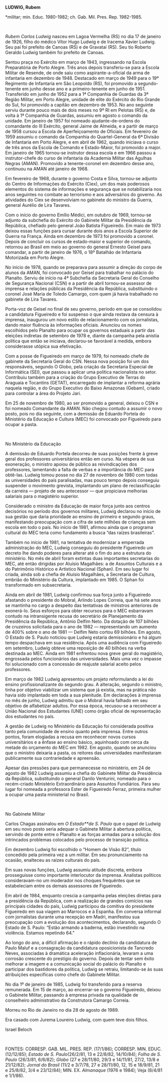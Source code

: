 **LUDWIG, Rubem**

\*militar; min. Educ. 1980-1982; ch. Gab. Mil. Pres. Rep. 1982-1985.

 

*Rubem Carlos Ludwig* nasceu em Lagoa Vermelha (RS) no dia 17 de janeiro
de 1926, filho do médico Vítor Hugo Ludwig e de Iracema Xavier Ludwig.
Seu pai foi prefeito de Canoas (RS) e de Gravataí (RS). Seu tio Roberto
Geraldo Ludwig também foi prefeito de Canoas.

Sentou praça no Exército em março de 1943, ingressando na Escola
Preparatória de Porto Alegre. Três anos depois transferiu-se para a
Escola Militar de Resende, de onde saiu como aspirante-a-oficial da arma
de infantaria em dezembro de 1948. Destacado em março de 1949 para o 19º
Regimento de Infantaria em São Leopoldo (RS), foi promovido a
segundo-tenente em junho desse ano e a primeiro-tenente em junho de
1951. Transferido em junho de 1952 para a 1ª Companhia de Guardas da 3ª
Região Militar, em Porto Alegre, unidade de elite do Exército do Rio
Grande do Sul, foi promovido a capitão em dezembro de 1953. No ano
seguinte serviu durante pouco mais de dois meses no 9º RI em Pelotas
(RS) e, de volta à 1ª Companhia de Guardas, assumiu em agosto o comando
da unidade. Em janeiro de 1957 foi nomeado ajudante-de-ordens do
comandante do III Exército, general Jaime de Almeida, e a partir de
março de 1958 cursou a Escola de Aperfeiçoamento de Oficiais. Em
fevereiro de 1959 assumiu o comando da Companhia do Quartel-General da
6ª Divisão de Infantaria em Porto Alegre, e em abril de 1962, quando
iniciava o curso de três anos da Escola de Comando e Estado-Maior, foi
promovido a major. Em janeiro de 1965 tornou-se instrutor dessa escola e
em 1966 passou a instrutor-chefe do curso de infantaria da Academia
Militar das Agulhas Negras (AMAN). Promovido a tenente-coronel em
dezembro desse ano, continuou na AMAN até janeiro de 1968.

Em fevereiro de 1968, durante o governo Costa e Silva, tornou-se adjunto
do Centro de Informações do Exército (Ciex), um dos mais poderosos
elementos do sistema de informações e segurança que se notabilizaria nos
anos seguintes no combate ao terrorismo e aos adversários do governo. As
atividades do Ciex se desenvolviam no gabinete do ministro da Guerra,
general Aurélio de Lira Tavares.

Com o início do governo Emílio Médici, em outubro de 1969, tornou-se
adjunto da subchefia do Exército do Gabinete Militar da Presidência da
República, chefiado pelo general João Batista Figueiredo. Em maio de
1973 deixou essas funções para cursar durante dois anos a Escola
Superior de Guerra na França. Ainda em dezembro de 1973 foi promovido a
coronel. Depois de concluir os cursos de estado-maior e superior de
comando, retornou ao Brasil em meio ao governo do general Ernesto Geisel
para comandar, a partir de janeiro de 1976, o 18º Batalhão de Infantaria
Motorizada em Porto Alegre.

No início de 1978, quando se preparava para assumir a direção do corpo
de alunos da AMAN, foi convocado por Geisel para trabalhar no palácio do
Planalto. Serviu de início na 4ª Subchefia da Secretaria Geral do
Conselho de Segurança Nacional (CSN) e a partir de abril tornou-se
assessor de imprensa e relações públicas da Presidência da República,
substituindo o coronel José Maria de Toledo Camargo, com quem já havia
trabalhado no gabinete de Lira Tavares.

Porta-voz de Geisel no final de seu governo, período em que se
consolidou a candidatura Figueiredo e foi suspenso o que ainda restava
da censura à imprensa, inaugurou um novo estilo de relacionamento com os
jornalistas, dando maior fluência às informações oficiais. Anunciou os
nomes escolhidos pelo Planalto para ocupar os governos estaduais a
partir das eleições indiretas de setembro de 1978 e, diante da campanha
pela anistia política que então se iniciava, declarou-se favorável à
medida, embora considerasse utópica sua efetivação.

Com a posse de Figueiredo em março de 1979, foi nomeado chefe de
gabinete da Secretaria Geral do CSN. Nessa nova posição foi um dos
responsáveis, segundo O Globo, pela criação da Secretaria Especial de
Informática (SEI), que passou a aplicar uma política nacionalista no
setor. Contribuiu também para a criação do Grupo Executivo de Terras do
Araguaia e Tocantins (GETAT), encarregado de implantar a reforma agrária
naquela região, e do Grupo Executivo do Baixo Amazonas (Gebam), criado
para controlar a área do Projeto Jari.

Em 25 de novembro de 1980, ao ser promovido a general, deixou o CSN e
foi nomeado Comandante da AMAN. Não chegou contudo a assumir o novo
posto, pois no dia seguinte, com a demissão de Eduardo Portela do
Ministério da Educação e Cultura (MEC) foi convocado por Figueiredo para
ocupar a pasta.

 

No Ministério da Educação

A demissão de Eduardo Portela decorreu de suas posições frente à greve
geral dos professores universitários então em curso. Na véspera de sua
exoneração, o ministro apoiou de público as reivindicações dos
professores, lamentando a falta de verbas e a importância do MEC para
obtê-las. Ludwig tomou posse no dia 27 de novembro de 1980 com todas as
universidades do país paralisadas, mas pouco tempo depois conseguiu
suspender o movimento grevista, implantando um plano de reclassificação
da carreira — projeto de seu antecessor — que propiciava melhorias
salariais para o magistério superior.

Considerado o ministro da Educação de maior força junto aos centros
decisórios no período dos governos militares, Ludwig declarou no início
de sua gestão que daria prioridade ao ensino de primeiro e segundo
graus, manifestando preocupação com a cifra de sete milhões de crianças
sem escola em todo o país. No início de 1981, afirmou ainda que o
programa cultural do MEC teria como fundamento a busca “das raízes
brasileiras”.

Também no início de 1981, na tentativa de modernizar a emperrada
administração do MEC, Ludwig conseguiu do presidente Figueiredo um
decreto lhe dando poderes para alterar até o fim do ano a estrutura do
ministério. No mês de abril foram extintas duas importantes secretarias
do MEC, até então dirigidas por Aluísio Magalhães: a de Assuntos
Culturais e a do Patrimônio Histórico e Artístico Nacional (Sphan). Em
seu lugar foi criada, ainda sob a chefia de Aluísio Magalhães, a
Secretaria de Cultura, embrião do Ministério da Cultura, implantado em
1985. O Sphan foi transformado em subsecretaria.

Ainda em abril de 1981, Ludwig confirmou sua força junto a Figueiredo
afastando o presidente do Mobral, Arlindo Lopes Correia, que há sete
anos se mantinha no cargo a despeito das tentativas de ministros
anteriores de exonerá-lo. Seus esforços para obter recursos para o MEC
esbarravam contudo na intransigente recusa do secretário de Planejamento
da Presidência da República, Antônio Delfim Neto. Da dotação de 107
bilhões de cruzeiros solicitada para o ano de 1982 — representando um
aumento de 400% sobre o ano de 1981 — Delfim Neto cortou 69 bilhões. Em
agosto, O Estado de S. Paulo noticiou que Ludwig estaria demissionário e
há algum tempo despachava em sua residência. Após uma audiência com
Figueiredo em setembro, Ludwig obteve uma reposição de 40 bilhões na
verba destinada ao MEC. Ainda em 1981 enfrentou nova greve geral do
magistério, engrossada pelos funcionários das universidades. Mais uma
vez o impasse foi solucionado com a concessão de reajuste salarial
aceito pelos professores.

Em março de 1982 Ludwig apresentou um projeto reformulando a lei do
ensino profissionalizante do segundo grau. A alteração, segundo o
ministro, tinha por objetivo viabilizar um sistema que já existia, mas
na prática não havia sido implantado em toda a sua plenitude. Em
declarações à imprensa no mês de junho, Ludwig admitiu que o Mobral
havia falhado em seu objetivo de alfabetizar adultos. Por essa época,
recusou-se a reconhecer a União Nacional dos Estudantes (UNE) como órgão
oficial de representação dos estudantes no país.

A gestão de Ludwig no Ministério da Educação foi considerada positiva
tanto pela comunidade de ensino quanto pela imprensa. Entre outros
pontos, foram elogiadas a recusa em reconhecer novos cursos
universitários e a ênfase ao ensino básico, aquinhoado com cerca da
metade do orçamento do MEC em 1982. Em agosto, quando se anunciou que o
ministro deixaria a pasta, os reitores das universidades manifestaram
publicamente sua contrariedade e apreensão.

Apesar das pressões para que permanecesse no ministério, em 24 de agosto
de 1982 Ludwig assumiu a chefia do Gabinete Militar da Presidência da
República, substituindo o general Danilo Venturini, nomeado para o
recém-criado Ministério Extraordinário para Assuntos Fundiários. Para
seu lugar foi nomeada a professora Ester de Figueiredo Ferraz, primeira
mulher a ocupar uma pasta ministerial no Brasil.

 

No Gabinete Militar

Carlos Chagas assinalou em *O Estado**de S. Paulo* que o papel de Ludwig
em seu novo posto seria adequar o Gabinete Militar à abertura política,
servindo de ponte entre o Planalto e as forças armadas para a solução
dos intrincados problemas colocados pelo processo de transição política.

Em dezembro Ludwig foi escolhido o “Homem de Visão 82”, título concedido
pela primeira vez a um militar. Em seu pronunciamento na ocasião,
enalteceu as raízes culturais do país.

Em suas novas funções, Ludwig assumiu atitude discreta, embora
prosseguisse como importante interlocutor da imprensa. Analistas
políticos consideravam-no um moderador nos choques frequëntes que se
estabeleciam entre os demais assessores de Figueiredo.

Em abril de 1984, enquanto crescia a campanha pelas eleições diretas
para a presidência da República, com a realização de grandes comícios
nas principais cidades do país, Ludwig participou da comitiva do
presidente Figueiredo em sua viagem ao Marrocos e à Espanha. Em conversa
informal com jornalistas durante uma recepção em Madri, manifestou sua
preocupação com a evolução dos acontecimentos, declarando, segundo O
Estado de S. Paulo: “Estão armando a baderna, estão investindo na
violência. Estamos repetindo 64.”

Ao longo do ano, a difícil afirmação e o rápido declínio da candidatura
de Paulo Maluf e a consagração da candidatura oposicionista de Tancredo
Neves, associadas à dramática aceleração inflacionária, levaram a uma
corrosão crescente do prestígio do governo. Depois de tentar sem êxito
melhorar a imagem e a comunicação social do palácio do Planalto e
participar dos bastidores da política, Ludwig se retraiu, limitando-se
às suas atribuições específicas como chefe do Gabinete Militar.

No dia 1º de janeiro de 1985, Ludwig foi transferido para a reserva
remunerada. Em 15 de março, ao encerrar-se o governo Figueiredo, deixou
o Gabinete Militar, passando à empresa privada na qualidade de
conselheiro administrativo da Construtora Camargo Correia.

Morreu no Rio de Janeiro no dia 28 de agosto de 1989.

Era casado com Jurema Loureiro Ludwig, com quem teve dois filhos.

Israel Beloch

 

FONTES: CORRESP. GAB. MIL. PRES. REP. (17/1/86); CORRESP. MIN. EDUC.
(12/12/85); *Estado de S. Paulo*(26/2/81, 13 e 22/8/82, 14/10/84);
*Folha de S. Paulo* (26/3/81, 6/6/82); *Globo* (27 e 28/11/80, 29/3 e
14/11/81, 27/2, 13/8 e 21/12/82); *Jornal do Brasil* (11/2 e 3/7/78, 27
e 28/11/80, 12, 15 e 18/9/81, 21 e 25/8/82, 3/4 e 23/12/84); MIN. EX.
*Almanaque* (1976 e 1984); Veja (8/4/81 e 1/1/86).

 
